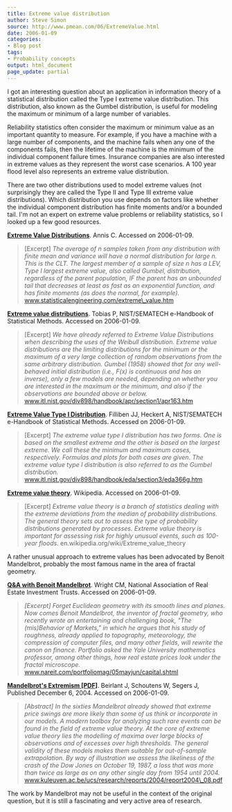 ```yaml
---
title: Extreme value distribution
author: Steve Simon
source: http://www.pmean.com/06/ExtremeValue.html
date: 2006-01-09
categories:
- Blog post
tags:
- Probability concepts
output: html_document
page_update: partial
---
```


I got an interesting question about an application in information theory
of a statistical distribution called the Type I extreme value
distribution. This distribution, also known as the Gumbel distribution,
is useful for modeling the maximum or minimum of a large number of
variables.

Reliability statistics often consider the maximum or minimum value as an
important quantity to measure. For example, if you have a machine with a
large number of components, and the machine fails when any one of the
components fails, then the lifetime of the machine is the minimum of the
individual component failure times. Insurance companies are also
interested in extreme values as they represent the worst case scenarios.
A 100 year flood level also represents an extreme value distribution.

There are two other distributions used to model extreme values (not
surprisingly they are called the Type II and Type III extreme value
distributions). Which distribution you use depends on factors like
whether the individual component distribution has finite moments and/or
a bounded tail. I'm not an expert on extreme value problems or
reliability statistics, so I looked up a few good resources.

**[Extreme Value
Distributions](http://www.statisticalengineering.com/extreme_value.htm)**.
Annis C. Accessed on 2006-01-09.

> \[Excerpt\] *The average of n samples taken from any distribution with
> finite mean and variance will have a normal distribution for large n.
> This is the CLT. The largest member of a sample of size n has a LEV,
> Type I largest extreme value, also called Gumbel, distribution,
> regardless of the parent population, IF the parent has an unbounded
> tail that decreases at least as fast as an exponential function, and
> has finite moments (as does the normal, for example).*
> www.statisticalengineering.com/extreme\_value.htm

**[Extreme value
distributions](http://www.itl.nist.gov/div898/handbook/apr/section1/apr163.htm)**.
Tobias P, NIST/SEMATECH e-Handbook of Statistical Methods. Accessed on
2006-01-09.

> \[Excerpt\] *We have already referred to Extreme Value Distributions
> when describing the uses of the Weibull distribution. Extreme value
> distributions are the limiting distributions for the minimum or the
> maximum of a very large collection of random observations from the
> same arbitrary distribution. Gumbel (1958) showed that for any
> well-behaved initial distribution (i.e., F(x) is continuous and has an
> inverse), only a few models are needed, depending on whether you are
> interested in the maximum or the minimum, and also if the observations
> are bounded above or below.*
> www.itl.nist.gov/div898/handbook/apr/section1/apr163.htm

**[Extreme Value Type I
Distribution](http://www.itl.nist.gov/div898/handbook/eda/section3/eda366g.htm)**.
Filliben JJ, Heckert A, NIST/SEMATECH e-Handbook of Statistical Methods.
Accessed on 2006-01-09.

> \[Excerpt\] *The extreme value type I distribution has two forms. One
> is based on the smallest extreme and the other is based on the largest
> extreme. We call these the minimum and maximum cases, respectively.
> Formulas and plots for both cases are given. The extreme value type I
> distribution is also referred to as the Gumbel distribution.*
> www.itl.nist.gov/div898/handbook/eda/section3/eda366g.htm

**[Extreme value
theory](http://en.wikipedia.org/wiki/Extreme_value_theory)**. Wikipedia.
Accessed on 2006-01-09.

> \[Excerpt\] *Extreme value theory is a branch of statistics dealing
> with the extreme deviations from the median of probability
> distributions. The general theory sets out to assess the type of
> probability distributions generated by processes. Extreme value theory
> is important for assessing risk for highly unusual events, such as
> 100-year floods.* en.wikipedia.org/wiki/Extreme\_value\_theory

A rather unusual approach to extreme values has been advocated by Benoit
Mandelbrot, probably the most famous name in the area of fractal
geometry.

**[Q&A with Benoit
Mandelbrot](http://www.nareit.com/portfoliomag/05mayjun/capital.shtml)**.
Wright CM, National Association of Real Estate Investment Trusts.
Accessed on 2006-01-09.

> *\[Excerpt\] Forget Euclidean geometry with its smooth lines and
> planes. Now comes Benoit Mandelbrot, the inventor of fractal geometry,
> who recently wrote an entertaining and challenging book, "The
> (mis)Behavior of Markets," in which he argues that his study of
> roughness, already applied to topography, meteorology, the compression
> of computer files, and many other fields, will rewrite the canon on
> finance. Portfolio asked the Yale University mathematics professor,
> among other things, how real estate prices look under the fractal
> microscope.* www.nareit.com/portfoliomag/05mayjun/capital.shtml

**[Mandelbrot's Extremism
\[PDF\]](http://www.kuleuven.ac.be/ucs/research/reports/2004/report2004_08.pdf)**.
Beirlant J, Schoutens W, Segers J, Published December 6, 2004. Accessed
on 2006-01-09.

> *\[Abstract\] In the sixties Mandelbrot already showed that extreme
> price swings are more likely than some of us think or incorporate in
> our models. A modern toolbox for analyzing such rare events can be
> found in the field of extreme value theory. At the core of extreme
> value theory lies the modelling of maxima over large blocks of
> observations and of excesses over high thresholds. The general
> validity of these models makes them suitable for out-of-sample
> extrapolation. By way of illustration we assess the likeliness of the
> crash of the Dow Jones on October 19, 1987, a loss that was more than
> twice as large as on any other single day from 1954 until 2004.*
> www.kuleuven.ac.be/ucs/research/reports/2004/report2004\_08.pdf

The work by Mandelbrot may not be useful in the context of the original
question, but it is still a fascinating and very active area of
research.
